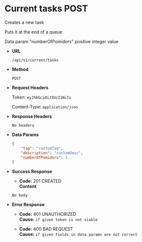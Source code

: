 # Current tasks POST

Creates a new task

Puts it at the end of a queue

Data param "numberOfPomidors" positive integer value

* **URL**

  `/api/v1/current/tasks`

* **Method**

  `POST`

* **Request Headers**
  
  Token: `eyJhbGciOiJIUzI1NiIs`

  Content-Type: `application/json`

* **Response Headers**

  `No headers`

* **Data Params**

    ```json
    {
        "tag": "customTag",
        "description": "customDesc",
        "numberOfPomidors": 3
    }
    ```

* **Success Response**

  * **Code:** 201  CREATED  
  **Content**

  `No body`

* **Error Response**
  
  * **Code:** 401 UNAUTHORIZED  
  **Cause:** `if given token is not viable`
  
  * **Code:** 400 BAD REQUEST  
  **Cause:** `if given fields in data params are not correct`
